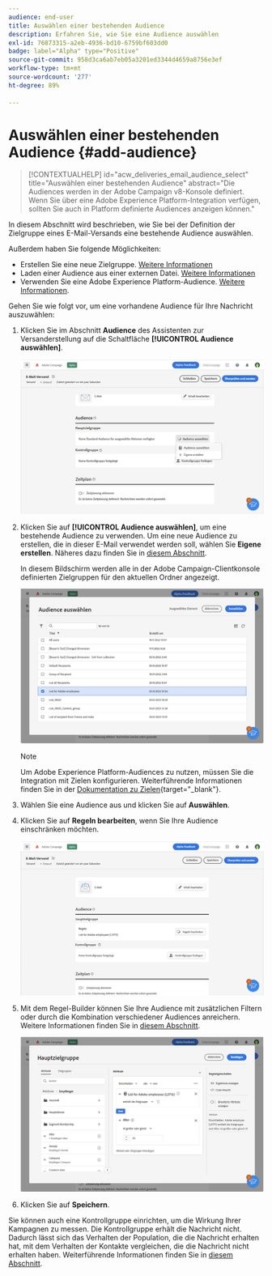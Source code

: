 ```yaml
---
audience: end-user
title: Auswählen einer bestehenden Audience
description: Erfahren Sie, wie Sie eine Audience auswählen
exl-id: 76873315-a2eb-4936-bd10-6759bf603dd0
badge: label="Alpha" type="Positive"
source-git-commit: 958d3ca6ab7eb05a3201ed3344d4659a8756e3ef
workflow-type: tm+mt
source-wordcount: '277'
ht-degree: 89%

---
```



# Auswählen einer bestehenden Audience {#add-audience}

>[!CONTEXTUALHELP]
>id="acw_deliveries_email_audience_select"
>title="Auswählen einer bestehenden Audience"
>abstract="Die Audiences werden in der Adobe Campaign v8-Konsole definiert. Wenn Sie über eine Adobe Experience Platform-Integration verfügen, sollten Sie auch in Platform definierte Audiences anzeigen können."

In diesem Abschnitt wird beschrieben, wie Sie bei der Definition der Zielgruppe eines E-Mail-Versands eine bestehende Audience auswählen.

Außerdem haben Sie folgende Möglichkeiten:

* Erstellen Sie eine neue Zielgruppe. [Weitere Informationen](segment-builder.md)
* Laden einer Audience aus einer externen Datei. [Weitere Informationen](file-audience.md)
* Verwenden Sie eine Adobe Experience Platform-Audience. [Weitere Informationen](aep-audience.md).


Gehen Sie wie folgt vor, um eine vorhandene Audience für Ihre Nachricht auszuwählen:

1. Klicken Sie im Abschnitt **Audience** des Assistenten zur Versanderstellung auf die Schaltfläche **[!UICONTROL Audience auswählen]**.

   ![](assets/create-audience.png)

1. Klicken Sie auf **[!UICONTROL Audience auswählen]**, um eine bestehende Audience zu verwenden. Um eine neue Audience zu erstellen, die in dieser E-Mail verwendet werden soll, wählen Sie **Eigene erstellen**. Näheres dazu finden Sie in [diesem Abschnitt](segment-builder.md).

   In diesem Bildschirm werden alle in der Adobe Campaign-Clientkonsole definierten Zielgruppen für den aktuellen Ordner angezeigt.

   ![](assets/create-audience2.png)

   >[!NOTE]
   >
   >Um Adobe Experience Platform-Audiences zu nutzen, müssen Sie die Integration mit Zielen konfigurieren. Weiterführende Informationen finden Sie in der [Dokumentation zu Zielen](https://experienceleague.adobe.com/docs/experience-platform/destinations/home.html?lang=de){target="_blank"}.

1. Wählen Sie eine Audience aus und klicken Sie auf **Auswählen**.

1. Klicken Sie auf **Regeln bearbeiten**, wenn Sie Ihre Audience einschränken möchten.

   ![](assets/create-audience3.png)

1. Mit dem Regel-Builder können Sie Ihre Audience mit zusätzlichen Filtern oder durch die Kombination verschiedener Audiences anreichern. Weitere Informationen finden Sie in [diesem Abschnitt](segment-builder.md).

   ![](assets/create-audience4.png)

1. Klicken Sie auf **Speichern**.

Sie können auch eine Kontrollgruppe einrichten, um die Wirkung Ihrer Kampagnen zu messen. Die Kontrollgruppe erhält die Nachricht nicht. Dadurch lässt sich das Verhalten der Population, die die Nachricht erhalten hat, mit dem Verhalten der Kontakte vergleichen, die die Nachricht nicht erhalten haben. Weiterführende Informationen finden Sie in [diesem Abschnitt](control-group.md).